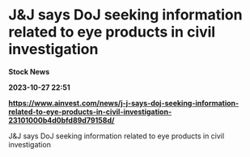 # J&J says DoJ seeking information related to eye products in civil investigation
**Stock News**

**2023-10-27 22:51**

**https://www.ainvest.com/news/j-j-says-doj-seeking-information-related-to-eye-products-in-civil-investigation-23101000b4d0bfd89d79158d/**

J&J says DoJ seeking information related to eye products in civil investigation